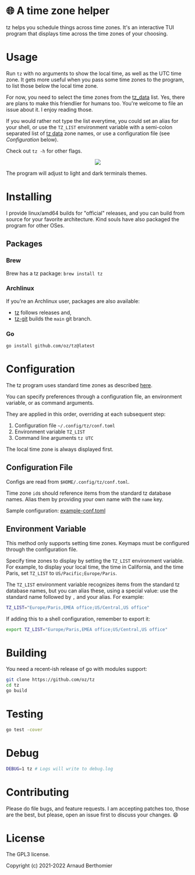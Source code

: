 # 🌐 A time zone helper

tz helps you schedule things across time zones. It's an interactive TUI
program that displays time across the time zones of your choosing.


# Usage

Run `tz` with no arguments to show the local time, as well as the UTC
time zone. It gets more useful when you pass some time zones to the
program, to list those below the local time zone.

For now, you need to select the time zones from the [tz_data][tzdata]
list. Yes, there are plans to make this friendlier for humans too.
You're welcome to file an issue about it. I enjoy reading those.

If you would rather not type the list everytime, you could set an alias
for your shell, or use the `TZ_LIST` environment variable with a
semi-colon separated list of [tz data][tzdata] zone names, or use a
configuration file (see *Configuration* below).

Check out `tz -h` for other flags.

<p align="center">
<img align="center" src="./docs/tz.png" />
</p>

The program will adjust to light and dark terminals themes.

[tzdata]: https://en.wikipedia.org/wiki/List_of_tz_database_time_zones


# Installing

I provide linux/amd64 builds for "official" releases, and you can build
from source for your favorite architecture. Kind souls have also
packaged the program for other OSes.

## Packages

### Brew

Brew has a tz package: `brew install tz`

### Archlinux

If you're an Archlinux user, packages are also available:

  - [tz][tz-arch] follows releases and,
  - [tz-git][tz-arch-git] builds the `main` git branch.

[tz-arch]: https://aur.archlinux.org/packages/tz
[tz-arch-git]: https://aur.archlinux.org/packages/tz-git

### Go
```
go install github.com/oz/tz@latest
```

# Configuration

The tz program uses standard time zones as described
[here](https://en.wikipedia.org/wiki/List_of_tz_database_time_zones).

You can specify preferences through a configuration file, an environment variable,
or as command arguments.

They are applied in this order, overriding at each subsequent step:

1. Configuration file `~/.config/tz/conf.toml`
2. Environment variable `TZ_LIST`
3. Command line arguments `tz UTC`

The local time zone is always displayed first.

## Configuration File

Configs are read from `$HOME/.config/tz/conf.toml`.

Time zone `id`s should reference items from the standard tz database names.
Alias them by providing your own name with the `name` key.

Sample configuration: [example-conf.toml](./example-conf.toml)

## Environment Variable

This method only supports setting time zones. Keymaps must be configured through
the configuration file.

Specify time zones to display by setting the `TZ_LIST` environment variable. For
example, to display your local time, the time in California, and the time Paris,
set `TZ_LIST` to `US/Pacific;Europe/Paris`.

The `TZ_LIST` environment variable recognizes items from the standard tz
database names, but you can alias these, using a special value: use the
standard name followed by `,` and your alias. For example:

```bash
TZ_LIST="Europe/Paris,EMEA office;US/Central,US office"
```

If adding this to a shell configuration, remember to export it:

```bash
export TZ_LIST="Europe/Paris,EMEA office;US/Central,US office"
```


# Building

You need a recent-ish release of go with modules support:

```bash
git clone https://github.com/oz/tz
cd tz
go build
```


# Testing

```bash
go test -cover
```


# Debug

```bash
DEBUG=1 tz # Logs will write to debug.log
```


# Contributing

Please do file bugs, and feature requests.  I am accepting patches too,
those are the best, but please, open an issue first to discuss your
changes. 😄


# License

The GPL3 license.

Copyright (c) 2021-2022 Arnaud Berthomier
